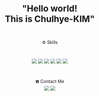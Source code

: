 <h1 align="center">"Hello world! <br> This is Chulhye-KIM"</h2>

<br>

<p align="center">
⚙️ Skills
</p>
<br>
<p align="center">
<img src="https://img.shields.io/badge/Javascript-FFCA28?style=flat-square&logo=javascript&logoColor=black"/>
<img src="https://img.shields.io/badge/Typescript-blue?style=flat-square&logo=typescript&logoColor=white"/>
<img src="https://img.shields.io/badge/React-61DAFB?style=flat-square&logo=React&logoColor=white"/>
<img src="https://img.shields.io/badge/Redux-764ABC?style=flat-square&logo=Redux&logoColor=white"/>
<img src="https://img.shields.io/badge/HTML-E34F26?style=flat-square&logo=HTML5&logoColor=white"/>
<img src="https://img.shields.io/badge/CSS-red?style=flat-square&logo=Css3&logoColor=white"/>
</p>

<br>

<p align="center">
☎️ Contact Me
<br>
<a href="https://velog.io/@cjforla123"><img src="https://img.shields.io/badge/velog-20C997?style=flat-square&logo=velog&logoColor=white"/></a>
<a href="mailto:cjforla123@gmail.com"><img src="https://img.shields.io/badge/Gmail-EA4335?style=flat-square&logo=Gmail&logoColor=white"/></a>
</p>
